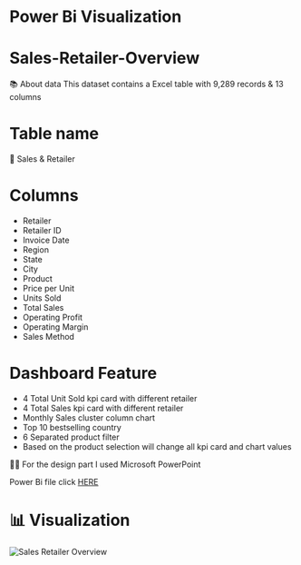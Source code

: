 # Power Bi Visualization 

# Sales-Retailer-Overview


📚 About data This dataset contains a Excel table with 9,289 records & 13 columns
# Table name
📅 Sales & Retailer
# Columns
- Retailer	
- Retailer ID	
- Invoice Date	
- Region	
- State	
- City	
- Product	
- Price per Unit	
- Units Sold	
- Total Sales	
- Operating Profit	
- Operating Margin	
- Sales Method


# Dashboard Feature
- 4 Total Unit Sold kpi card with different retailer
- 4 Total Sales kpi card with different retailer
- Monthly Sales cluster column chart
- Top 10 bestselling country
- 6 Separated product filter
- Based on the product selection will change all kpi card and chart values

🧙‍♂️ For the design part I used Microsoft PowerPoint

Power Bi file click [HERE]()

# 📊 Visualization
![Sales   Retailer Overview](https://user-images.githubusercontent.com/118610214/202884952-3f47c1e7-fff1-444d-a1e8-e0475c9732c4.jpg)

